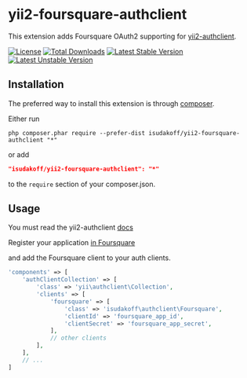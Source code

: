 # yii2-foursquare-authclient

This extension adds Foursquare OAuth2 supporting for [yii2-authclient](https://github.com/yiisoft/yii2-authclient).

[![License](https://poser.pugx.org/isudakoff/yii2-foursquare-authclient/license)](https://packagist.org/packages/isudakoff/yii2-foursquare-authclient)
[![Total Downloads](https://poser.pugx.org/isudakoff/yii2-foursquare-authclient/downloads)](https://packagist.org/packages/isudakoff/yii2-foursquare-authclient)
[![Latest Stable Version](https://poser.pugx.org/isudakoff/yii2-foursquare-authclient/v/stable)](https://packagist.org/packages/isudakoff/yii2-foursquare-authclient)
[![Latest Unstable Version](https://poser.pugx.org/isudakoff/yii2-foursquare-authclient/v/unstable)](https://packagist.org/packages/isudakoff/yii2-foursquare-authclient)

## Installation

The preferred way to install this extension is through [composer](http://getcomposer.org/download/).

Either run

```
php composer.phar require --prefer-dist isudakoff/yii2-foursquare-authclient "*"
```

or add

```json
"isudakoff/yii2-foursquare-authclient": "*"
```

to the `require` section of your composer.json.

## Usage

You must read the yii2-authclient [docs](https://github.com/yiisoft/yii2-authclient/tree/master/docs/guide)

Register your application [in Foursquare](https://foursquare.com/developers/apps)

and add the Foursquare client to your auth clients.

```php
'components' => [
    'authClientCollection' => [
        'class' => 'yii\authclient\Collection',
        'clients' => [
            'foursquare' => [
                'class' => 'isudakoff\authclient\Foursquare',
                'clientId' => 'foursquare_app_id',
                'clientSecret' => 'foursquare_app_secret',
            ],
            // other clients
        ],
    ],
    // ...
]
```